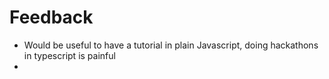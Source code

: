 # Feedback

- Would be useful to have a tutorial in plain Javascript, doing hackathons in typescript is painful
- 